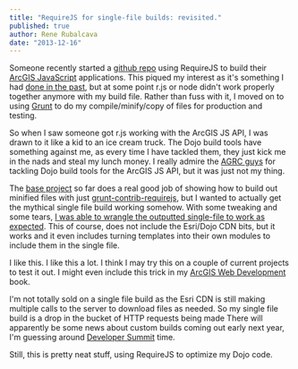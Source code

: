 ```yaml
---
title: "RequireJS for single-file builds: revisited."
published: true
author: Rene Rubalcava
date: "2013-12-16"
---
```


Someone recently started a [github repo](https://github.com/robertd/esri-jsapi-rjs-example) using RequireJS to build their [ArcGIS JavaScript](https://developers.arcgis.com/en/javascript/) applications. This piqued my interest as it's something I had [done in the past](https://odoe.net/blog/?p=345), but at some point r.js or node didn't work properly together anymore with my build file. Rather than fuss with it, I moved on to using [Grunt](http://gruntjs.com/) to do my compile/minify/copy of files for production and testing.

So when I saw someone got r.js working with the ArcGIS JS API, I was drawn to it like a kid to an ice cream truck. The Dojo build tools have something against me, as every time I have tackled them, they just kick me in the nads and steal my lunch money. I really admire the [AGRC guys](https://github.com/agrc/AGRCJavaScriptProjectBoilerPlate) for tackling Dojo build tools for the ArcGIS JS API, but it was just not my thing.

The [base project](https://github.com/robertd/esri-jsapi-rjs-example) so far does a real good job of showing how to build out minified files with just [grunt-contrib-requirejs](https://github.com/gruntjs/grunt-contrib-requirejs), but I wanted to actually get the mythical single file build working somehow. With some tweaking and some tears, [I was able to wrangle the outputted single-file to work as expected](https://github.com/robertd/esri-jsapi-rjs-example/pull/6). This of course, does not include the Esri/Dojo CDN bits, but it works and it even includes turning templates into their own modules to include them in the single file.

I like this. I like this a lot. I think I may try this on a couple of current projects to test it out. I might even include this trick in my [ArcGIS Web Development](http://www.manning.com/rubalcava/) book.

I'm not totally sold on a single file build as the Esri CDN is still making multiple calls to the server to download files as needed. So my single file build is a drop in the bucket of HTTP requests being made There will apparently be some news about custom builds coming out early next year, I'm guessing around [Developer Summit](http://www.esri.com/events/devsummit) time.

Still, this is pretty neat stuff, using RequireJS to optimize my Dojo code.
